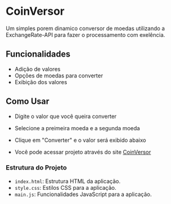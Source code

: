 # CoinVersor

Um simples porem dinamico conversor de moedas utilizando a ExchangeRate-API para fazer o processamento com exelência.

## Funcionalidades

- Adição de valores
- Opções de moedas para converter
- Exibição dos valores

## Como Usar

- Digite o valor que você queira converter
- Selecione a preimeira moeda e a segunda moeda
- Clique em "Converter" e o valor será exibido abaixo

- Você pode acessar projeto através do site [CoinVersor](https://coin-versor-pnv.netlify.app)

### Estrutura do Projeto

- `index.html`: Estrutura HTML da aplicação.
- `style.css`: Estilos CSS para a aplicação.
- `main.js`: Funcionalidades JavaScript para a aplicação.
